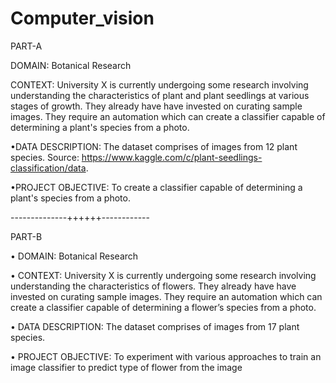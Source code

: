 # Computer_vision

PART-A

DOMAIN:  Botanical Research 

CONTEXT: University X is currently undergoing some research involving understanding the characteristics of plant and plant seedlings at various stages of growth. They already have have invested on curating sample images. They require an automation which can create a classifier capable of determining a plant's species from a photo. 

•DATA DESCRIPTION: The dataset comprises of images from 12 plant species.  Source: https://www.kaggle.com/c/plant-seedlings-classification/data. 

•PROJECT OBJECTIVE: To create a classifier capable of determining a plant's species from a photo. 

--------------++++++------------

PART-B


• DOMAIN: Botanical Research

• CONTEXT: University X is currently undergoing some research involving understanding the characteristics of flowers. They already have have invested on curating sample images. They require an automation which can create a classifier capable of determining a flower’s species from a photo.

• DATA DESCRIPTION: The dataset comprises of images from 17 plant species.

• PROJECT OBJECTIVE: To experiment with various approaches to train an image classifier to predict type of flower from the image
